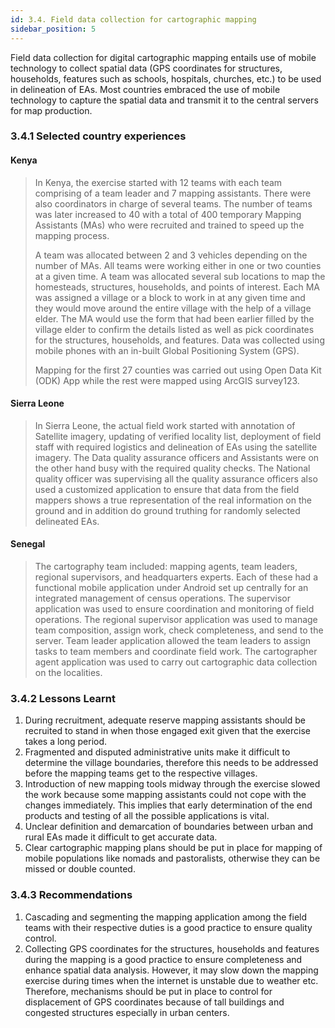 ```yaml
---
id: 3.4. Field data collection for cartographic mapping
sidebar_position: 5
---
```


Field data collection for digital cartographic mapping entails use of mobile technology to collect spatial data (GPS coordinates for structures, households, features such as schools, hospitals, churches, etc.) to be used in delineation of EAs. Most countries embraced the use of mobile technology to capture the spatial data and transmit it to the central servers for map production.

### 3.4.1 Selected country experiences

#### Kenya
>
>In Kenya, the exercise started with 12 teams with each team comprising of a team leader and 7 mapping assistants. There were also coordinators in charge of several teams. The number of teams was later increased to 40 with a total of 400 temporary Mapping Assistants (MAs) who were recruited and trained to speed up the mapping process.
> 
>A team was allocated between 2 and 3 vehicles depending on the number of MAs. All teams were working either in one or two counties at a given time. A team was allocated several sub locations to map the homesteads, structures, households, and points of interest. Each MA was assigned a village or a block to work in at any given time and they would move around the entire village with the help of a village elder. The MA would use the form that had been earlier filled by the village elder to confirm the details listed as well as pick coordinates for the structures, households, and features. Data was collected using mobile phones with an in-built Global Positioning System (GPS).
>
>Mapping for the first 27 counties was carried out using Open Data Kit (ODK) App while the rest were mapped using ArcGIS survey123.  

#### Sierra Leone
>
>In Sierra Leone, the actual field work started with annotation of Satellite imagery, updating of verified locality list, deployment of field staff with required logistics and delineation of EAs using the satellite imagery.
The Data quality assurance officers and Assistants were on the other hand busy with the required quality checks. The National quality officer was supervising all the quality assurance officers also used a customized application to ensure that data from the field mappers shows a true representation of the real information on the ground and in addition do ground truthing for randomly selected delineated EAs.

#### Senegal
>
>The cartography team included: mapping agents, team leaders, regional supervisors, and headquarters experts. Each of these had a functional mobile application under Android set up centrally for an integrated management of census operations.  The supervisor application was used to ensure coordination and monitoring of field operations. The regional supervisor application was used to manage team composition, assign work, check completeness, and send to the server. Team leader application allowed the team leaders to assign tasks to team members and coordinate field work. The cartographer agent application was used to carry out cartographic data collection on the localities.

### 3.4.2 Lessons Learnt

1. During recruitment, adequate reserve mapping assistants should be recruited to stand in when those engaged exit given that the exercise takes a long period.
2. Fragmented and disputed administrative units make it difficult to determine the village boundaries, therefore this needs to be addressed before the mapping teams get to the respective villages.
3. Introduction of new mapping tools midway through the exercise slowed the work  because some mapping assistants could not cope with the changes immediately. This implies that early determination of the end products and testing of all the possible applications is vital.
4. Unclear definition and demarcation of boundaries between urban and rural EAs made it difficult to get accurate data.
5. Clear cartographic mapping plans should be put in place for mapping of mobile populations like nomads and pastoralists, otherwise they can be missed or double counted.

### 3.4.3 Recommendations

1. Cascading and segmenting the mapping application among the field teams with their respective duties is a good practice to ensure quality control.
2. Collecting GPS coordinates for the structures, households and features during the mapping is a good practice to ensure completeness and enhance spatial data analysis. However, it may slow down the mapping exercise during times when the internet is unstable due to weather etc. Therefore, mechanisms  should be put in place to control for displacement of GPS coordinates because of tall buildings and congested structures especially in urban centers.
